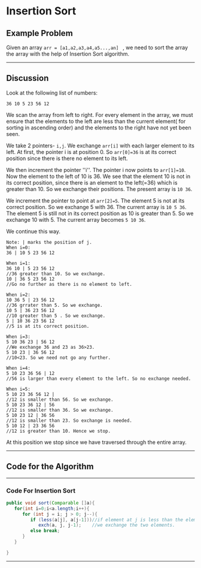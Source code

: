 # Insertion Sort

## Example Problem

Given an array ``arr = [a1,a2,a3,a4,a5...,an] `` , we need to sort the array the array with the help of Insertion Sort algorithm.

---------------

## Discussion

Look at the following list of numbers:
```
36 10 5 23 56 12
```
We scan the array from left to right. For every element in the array, we must ensure that the elements to the left are less than the current element( for sorting in ascending order) and the elements to the right have not yet been seen. 

We take 2 pointers- ``i,j``. We exchange ``arr[i]`` with each larger element to its left. At first, the pointer i is at position 0. So ``arr[0]=36`` is at its correct position since there is there no element to its left.

We then increment the pointer ''i''. The pointer i now points to ``arr[1]=10``. Now the element to the left of 10 is 36. We see that the element 10 is not in its correct position, since there is an element to the left(=36) which is greater than 10. So we exchange their positions. The present array is ``10 36``.

We increment the pointer to point at ``arr[2]=5``. The element 5 is not at its correct position. So we exchange 5 with 36. The current array is ``10 5 36``. The element 5 is still not in its correct position as 10 is greater than 5. So we exchange 10 with 5. The current array becomes ``5 10 36``.

We continue this way.
```
Note: | marks the position of j.
When i=0:
36 | 10 5 23 56 12

When i=1:
36 10 | 5 23 56 12
//36 greater than 10. So we exchange.
10 | 36 5 23 56 12
//Go no further as there is no element to left.

When i=2:
10 36 5 | 23 56 12
//36 grrater than 5. So we exchange.
10 5 | 36 23 56 12
//10 greater than 5 . So we exchange.
5 | 10 36 23 56 12
//5 is at its correct position.

When i=3:
5 10 36 23 | 56 12
//We exchange 36 and 23 as 36>23.
5 10 23 | 36 56 12
//10<23. So we need not go any further.

When i=4:
5 10 23 36 56 | 12
//56 is larger than every element to the left. So no exchange needed.

When i=5:
5 10 23 36 56 12 |
//12 is smaller than 56. So we exchange.
5 10 23 36 12 | 56
//12 is smaller than 36. So we exchange.
5 10 23 12 | 36 56
//12 is smaller than 23. So exchange is needed.
5 10 12 | 23 36 56
//12 is greater than 10. Hence we stop.
```
At this position we stop since we have traversed through the entire array.


-------------

## Code for the Algorithm



-----------



### Code For Insertion Sort
```java
public void sort(Comparable []a){
   for(int i=0;i<a.length;i++){
      for (int j = i; j > 0; j--){
         if (less(a[j], a[j-1]))//if element at j is less than the element at j-1
            exch(a, j, j-1);    //we exchange the two elements. 
         else break;
      }
   }

}
```        
---------------

